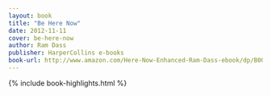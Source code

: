 ```yaml
---
layout: book
title: "Be Here Now"
date: 2012-11-11
cover: be-here-now
author: Ram Dass
publisher: HarperCollins e-books
book-url: http://www.amazon.com/Here-Now-Enhanced-Ram-Dass-ebook/dp/B005R9HK8O/ref=tmm_kin_swatch_0?_encoding=UTF8&sr=&qid=
---
```


{% include book-highlights.html %}
